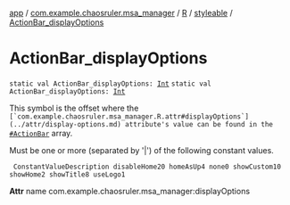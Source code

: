 [app](../../../index.md) / [com.example.chaosruler.msa_manager](../../index.md) / [R](../index.md) / [styleable](index.md) / [ActionBar_displayOptions](.)

# ActionBar_displayOptions

`static val ActionBar_displayOptions: `[`Int`](https://kotlinlang.org/api/latest/jvm/stdlib/kotlin/-int/index.html)
`static val ActionBar_displayOptions: `[`Int`](https://kotlinlang.org/api/latest/jvm/stdlib/kotlin/-int/index.html)

This symbol is the offset where the ``[`com.example.chaosruler.msa_manager.R.attr#displayOptions`](../attr/display-options.md) attribute's value can be found in the ``[`#ActionBar`](-action-bar.md) array.

Must be one or more (separated by '|') of the following constant values.

     ConstantValueDescription disableHome20 homeAsUp4 none0 showCustom10 showHome2 showTitle8 useLogo1

**Attr**
name com.example.chaosruler.msa_manager:displayOptions

